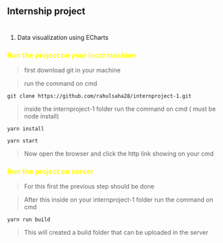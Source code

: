 ## Internship project
#
1. Data  visualization using ECharts

<h3 style='color:yellow'>Run the project on your local machine</h3>

> first download git in your machine

> run the command on cmd

```
git clone https://github.com/rahulsaha28/internproject-1.git

```
> inside the internproject-1 folder run the command on cmd ( must be node install)

```
yarn install

yarn start

```
> Now open the browser and click the  http link showing on your cmd


<h3 style='color:yellow'>Run the project on server</h3>

>For this first the previous step should be done

>After this inside on your internproject-1 folder run the command on cmd 

```
yarn run build
```
>This will created a build folder that can be uploaded in the server



